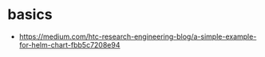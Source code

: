 # basics
- https://medium.com/htc-research-engineering-blog/a-simple-example-for-helm-chart-fbb5c7208e94